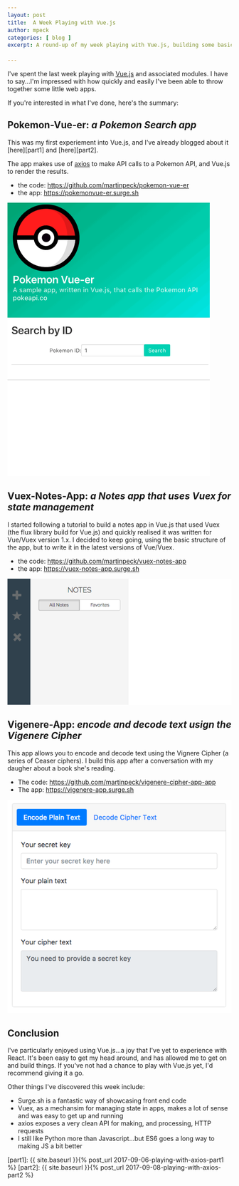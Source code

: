 ```yaml
---
layout: post
title:  A Week Playing with Vue.js
author: mpeck
categories: [ blog ]
excerpt: A round-up of my week playing with Vue.js, building some basic websites.

---
```


I've spent the last week playing with [Vue.js] and associated modules. I have to say...I'm impressed with how quickly and easily I've been able to throw together some little web apps.

If you're interested in what I've done, here's the summary:

## Pokemon-Vue-er: *a Pokemon Search app*

This was my first experiement into Vue.js, and I've already blogged about it [here][part1] and [here][part2].

The app makes use of [axios] to make API calls to a Pokemon API, and Vue.js to render the results.

- the code: <https://github.com/martinpeck/pokemon-vue-er>
- the app: <https://pokemonvue-er.surge.sh>

![Pokemon Vue-er](/images/vue-apps/pokemon-vue-er.gif)

## Vuex-Notes-App: *a Notes app that uses Vuex for state management*

I started following a tutorial to build a notes app in Vue.js that used Vuex (the flux library build for Vue.js) and quickly realised it was written for Vue/Vuex version 1.x. I decided to keep going, using the basic structure of the app, but to write it
in the latest versions of Vue/Vuex.

- the code: <https://github.com/martinpeck/vuex-notes-app>
- the app: <https://vuex-notes-app.surge.sh>

![Vuex Notes App](/images/vue-apps/vuex-notes-app.gif)

## Vigenere-App: *encode and decode text usign the Vigenere Cipher*

This app allows you to encode and decode text using the Vignere Cipher (a series of Ceaser ciphers). I build this app after a conversation with my daugher about a book she's reading.

- The code: <https://github.com/martinpeck/vigenere-cipher-app-app>
- The app: <https://vigenere-app.surge.sh>

![Vigenere App](/images/vue-apps/vigenere-app.gif)

## Conclusion
I've particularly enjoyed using Vue.js...a joy that I've yet to experience with React. It's been easy to get my head around, and has allowed me to get on and build things. If you've not had a chance to play with Vue.js yet, I'd recommend giving it a go.

Other things I've discovered this week include:

- Surge.sh is a fantastic way of showcasing front end code
- Vuex, as a mechansim for managing state in apps, makes a lot of sense and was easy to get up and running
- axios exposes a very clean API for making, and processing, HTTP requests
- I still like Python more than Javascript...but ES6 goes a long way to making JS a bit better

[Vue.js]: https://vuejs.org/
[axios]: https://github.com/mzabriskie/axios
[Surge.sh]: https://surge.sh

[part1]: {{ site.baseurl }}{% post_url 2017-09-06-playing-with-axios-part1 %}
[part2]: {{ site.baseurl }}{% post_url 2017-09-08-playing-with-axios-part2 %}
